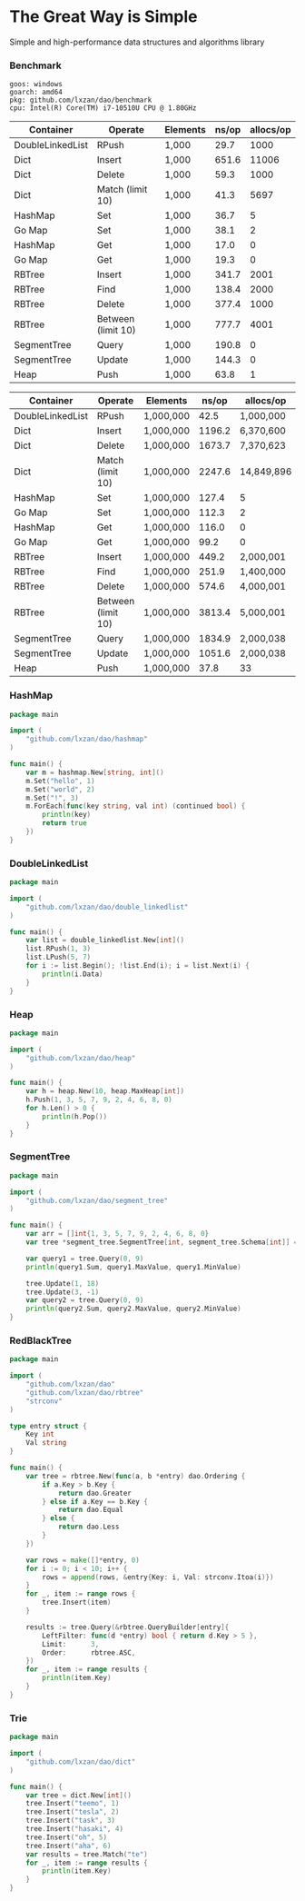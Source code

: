 # The Great Way is Simple
Simple and high-performance data structures and algorithms library



### Benchmark

```
goos: windows
goarch: amd64
pkg: github.com/lxzan/dao/benchmark
cpu: Intel(R) Core(TM) i7-10510U CPU @ 1.80GHz
```

| Container        | Operate            | Elements | ns/op | allocs/op |
|------------------| ------------------ | -------- |-------| --------- |
| DoubleLinkedList | RPush              | 1,000    | 29.7  | 1000      |
| Dict             | Insert             | 1,000    | 651.6 | 11006     |
| Dict             | Delete             | 1,000    | 59.3  | 1000      |
| Dict             | Match (limit 10)   | 1,000    | 41.3  | 5697      |
| HashMap          | Set                | 1,000    | 36.7  | 5         |
| Go Map           | Set                | 1,000    | 38.1  | 2         |
| HashMap          | Get                | 1,000    | 17.0  | 0         |
| Go Map           | Get                | 1,000    | 19.3  | 0         |
| RBTree           | Insert             | 1,000    | 341.7 | 2001      |
| RBTree           | Find               | 1,000    | 138.4 | 2000      |
| RBTree           | Delete             | 1,000    | 377.4 | 1000      |
| RBTree           | Between (limit 10) | 1,000    | 777.7 | 4001      |
| SegmentTree      | Query              | 1,000    | 190.8 | 0         |
| SegmentTree      | Update             | 1,000    | 144.3 | 0         |
| Heap             | Push               | 1,000    | 63.8  | 1         |



| Container        | Operate            | Elements     | ns/op   | allocs/op  |
| ---------------- | ------------------ | --------     |---------|------------|
| DoubleLinkedList | RPush              | 1,000,000    | 42.5    | 1,000,000  |
| Dict             | Insert             | 1,000,000    | 1196.2  | 6,370,600  |
| Dict             | Delete             | 1,000,000    | 1673.7  | 7,370,623  |
| Dict             | Match (limit 10)   | 1,000,000    | 2247.6  | 14,849,896 |
| HashMap          | Set                | 1,000,000    | 127.4   | 5          |
| Go Map           | Set                | 1,000,000    | 112.3   | 2          |
| HashMap          | Get                | 1,000,000    | 116.0   | 0          |
| Go Map           | Get                | 1,000,000    | 99.2    | 0          |
| RBTree           | Insert             | 1,000,000    | 449.2   | 2,000,001  |
| RBTree           | Find               | 1,000,000    | 251.9   | 1,400,000  |
| RBTree           | Delete             | 1,000,000    | 574.6   | 4,000,001  |
| RBTree           | Between (limit 10) | 1,000,000    | 3813.4  | 5,000,001  |
| SegmentTree      | Query              | 1,000,000    | 1834.9  | 2,000,038  |
| SegmentTree      | Update             | 1,000,000    | 1051.6  | 2,000,038  |
| Heap             | Push               | 1,000,000    | 37.8    | 33         |

### HashMap

```go
package main

import (
	"github.com/lxzan/dao/hashmap"
)

func main() {
	var m = hashmap.New[string, int]()
	m.Set("hello", 1)
	m.Set("world", 2)
	m.Set("!", 3)
	m.ForEach(func(key string, val int) (continued bool) {
		println(key)
		return true
	})
}

```

### DoubleLinkedList

```go
package main

import (
	"github.com/lxzan/dao/double_linkedlist"
)

func main() {
	var list = double_linkedlist.New[int]()
	list.RPush(1, 3)
	list.LPush(5, 7)
	for i := list.Begin(); !list.End(i); i = list.Next(i) {
		println(i.Data)
	}
}

```

### Heap

```go
package main

import (
	"github.com/lxzan/dao/heap"
)

func main() {
	var h = heap.New(10, heap.MaxHeap[int])
	h.Push(1, 3, 5, 7, 9, 2, 4, 6, 8, 0)
	for h.Len() > 0 {
		println(h.Pop())
	}
}

```

### SegmentTree

```go
package main

import (
	"github.com/lxzan/dao/segment_tree"
)

func main() {
	var arr = []int{1, 3, 5, 7, 9, 2, 4, 6, 8, 0}
	var tree *segment_tree.SegmentTree[int, segment_tree.Schema[int]] = segment_tree.New(arr, segment_tree.Init[int], segment_tree.Merge[int])

	var query1 = tree.Query(0, 9)
	println(query1.Sum, query1.MaxValue, query1.MinValue)

	tree.Update(1, 18)
	tree.Update(3, -1)
	var query2 = tree.Query(0, 9)
	println(query2.Sum, query2.MaxValue, query2.MinValue)
}
```

### RedBlackTree

```go
package main

import (
	"github.com/lxzan/dao"
	"github.com/lxzan/dao/rbtree"
	"strconv"
)

type entry struct {
	Key int
	Val string
}

func main() {
	var tree = rbtree.New(func(a, b *entry) dao.Ordering {
		if a.Key > b.Key {
			return dao.Greater
		} else if a.Key == b.Key {
			return dao.Equal
		} else {
			return dao.Less
		}
	})

	var rows = make([]*entry, 0)
	for i := 0; i < 10; i++ {
		rows = append(rows, &entry{Key: i, Val: strconv.Itoa(i)})
	}
	for _, item := range rows {
		tree.Insert(item)
	}

	results := tree.Query(&rbtree.QueryBuilder[entry]{
		LeftFilter: func(d *entry) bool { return d.Key > 5 },
		Limit:      3,
		Order:      rbtree.ASC,
	})
	for _, item := range results {
		println(item.Key)
	}
}
```

### Trie

```go
package main

import (
	"github.com/lxzan/dao/dict"
)

func main() {
	var tree = dict.New[int]()
	tree.Insert("teemo", 1)
	tree.Insert("tesla", 2)
	tree.Insert("task", 3)
	tree.Insert("hasaki", 4)
	tree.Insert("oh", 5)
	tree.Insert("aha", 6)
	var results = tree.Match("te")
	for _, item := range results {
		println(item.Key)
	}
}

```
